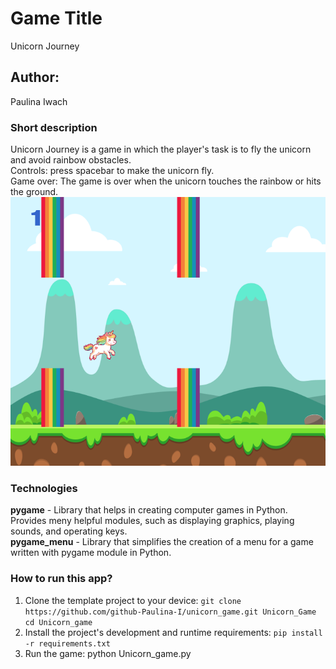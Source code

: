 # Game Title
Unicorn Journey
## Author: 
Paulina Iwach
### Short description
Unicorn Journey is a game in which the player's task is to fly the unicorn and avoid rainbow obstacles.\
Controls: press spacebar to make the unicorn fly.\
Game over: The game is over when the unicorn touches the rainbow or hits the ground.\
![Screenshot](screen1.png)

### Technologies
**pygame** - Library that helps in creating computer games in Python. Provides meny helpful modules, such as displaying graphics, playing sounds, and operating keys.\
**pygame_menu** -  Library that simplifies the creation of a menu for a game written with pygame module in Python.

### How to run this app?
1. Clone the template project to your device:
`git clone  https://github.com/github-Paulina-I/unicorn_game.git Unicorn_Game`
`cd Unicorn_game `
2. Install the project's development and runtime requirements:
`pip install -r requirements.txt`
3. Run the game:
 python Unicorn_game.py